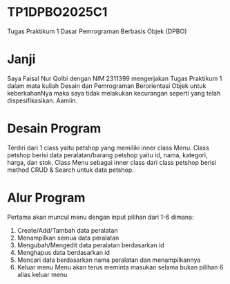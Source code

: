 # TP1DPBO2025C1
Tugas Praktikum 1 Dasar Pemrograman Berbasis Objek (DPBO)
# Janji
Saya Faisal Nur Qolbi dengan NIM 2311399 mengerjakan Tugas Praktikum 1 dalam mata kuliah Desain dan Pemrograman Berorientasi Objek untuk keberkahanNya maka saya tidak melakukan kecurangan seperti yang telah dispesifikasikan. Aamiin.
# Desain Program
Terdiri dari 1 class yaitu petshop yang memiliki inner class Menu. Class petshop berisi data peralatan/barang petshop yaitu id, nama, kategori, harga, dan stok. Class Menu sebagai inner class dari class petshop berisi method CRUD & Search untuk data petshop.
# Alur Program
Pertama akan muncul menu dengan input pilihan dari 1-6 dimana:
1. Create/Add/Tambah data peralatan
2. Menampilkan semua data peralatan
3. Mengubah/Mengedit data peralatan berdasarkan id
4. Menghapus data berdasarkan id
5. Mencari data berdasarkan nama peralatan dan menampilkannya
6. Keluar menu
Menu akan terus meminta masukan selama bukan pilihan 6 alias keluar menu
